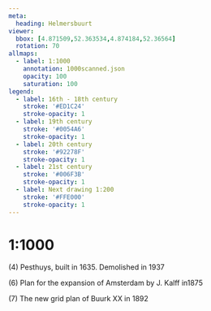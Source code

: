 ```yaml
---
meta:
  heading: Helmersbuurt
viewer:
  bbox: [4.871509,52.363534,4.874184,52.36564]
  rotation: 70
allmaps:
  - label: 1:1000
    annotation: 1000scanned.json
    opacity: 100
    saturation: 100 
legend:
  - label: 16th - 18th century
    stroke: '#ED1C24'
    stroke-opacity: 1
  - label: 19th century
    stroke: '#0054A6'
    stroke-opacity: 1
  - label: 20th century
    stroke: '#92278F'
    stroke-opacity: 1
  - label: 21st century
    stroke: '#006F3B'
    stroke-opacity: 1
  - label: Next drawing 1:200
    stroke: '#FFE000'
    stroke-opacity: 1
---
```

# 1:1000

(4) Pesthuys, built in 1635. Demolished in 1937

(6) Plan for the expansion of Amsterdam by J. Kalff in1875

(7) The new grid plan of Buurk XX in 1892